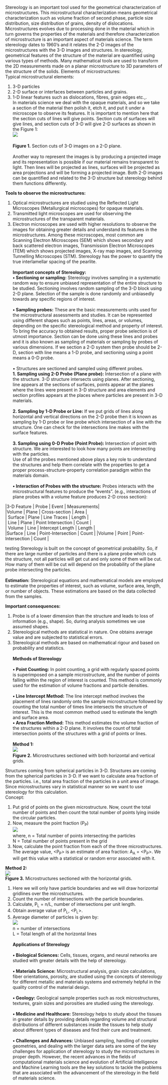 Stereology is an important tool used for the geometrical characterization of microstructures. This microstructural characterization means geometrical characterization such as volume fraction of second phase, particle size distribution, size distribution of grains, density of dislocations. Microstructures evolves due to processing done in the material which in turn governs the properties of the materials and therefore characterization of microstructure is an important aspect of materials science. The term stereology dates to 1960’s and it relates the 2-D images of the microstructures with the 3-D images and structures. In stereology, geometrical features of the structure of the material are quantified using various types of methods. Many mathematical tools are used to transform the 2D measurements made on a planar microstructure to 3D parameters of the structure of the solids. Elements of microstructures:<br>
Typical microstructural elements:<br>
1.	3-D particles<br>
2.	2-D surface or interfaces between particles and grains.<br>
3.	1-D linear features such as dislocations, fibres, grain edges etc.,.<br>
In materials science we deal with the opaque materials, and so we take a section of the material then polish it, etch it, and put it under a microscope to observe its features. It is important to mention here that the section cuts of lines will give points. Section cuts of surfaces will give lines, and section cuts of 3-D will give 2-D surfaces as shown in the Figure 1:<br>
<image src="images/Picture1.png"><br><br>
<b>Figure 1.</b> Section cuts of 3-D images on a 2-D plane.<br><br>
Another way to represent the images is by producing a projected image and its representation is possible if our material remains transparent to light. Then lines will be projected as lines, surfaces will be projected as area projections and will be forming a projected image. Both 2-D images can be quantified and related to the 3-D structure but stereology behind them functions differently.<br>

<b>Tools to observe the microstructures:</b><br>
1.	Optical microstructures are studied using the Reflected Light Microscopes (Metallurgical microscopes) for opaque materials.<br>
2.	Transmitted light microscopes are used for observing the microstructures of the transparent materials.<br> 
3.	Electron microscopes are used with higher resolutions to observe the images for obtaining greater details and understand its features in the microstructures. Among these microscopes, most common are Scanning Electron Microscopes (SEM) which shows secondary and back scattered electron images, Transmission Electron Microscopes (TEM) which shows projected images, X-ray map images, and Scanning Tunnelling Microscopes (STM). Stereology has the power to quantify the true interlamellar spacing of the pearlite.<br> <br>
<b>Important concepts of Stereology:</b><br>
<b>•	Sectioning or sampling:</b> Stereology involves sampling in a systematic random way to ensure unbiased representation of the entire structure to be studied. Sectioning involves random sampling of the 3-D block using 2-D plane. Selection of the sample is done randomly and unbiasedly towards any specific regions of interest. <br><br>
<b>•	Sampling probes:</b> These are the basic measurements units used for the microstructural assessments and studies. It can be represented using different shapes such as points, lines, areas, or volumes, depending on the specific stereological method and property of interest. To bring the accuracy to obtained results, proper probe selection is of utmost importance. Section can be done using these lines and probes and it is also known as sampling of materials or sampling by probes of various dimensions. If we section a 2-D system then probe should be 2-D, section with line means a 1-D probe, and sectioning using a point means a 0-D probe.<br> <br>
•	Structures are sectioned and sampled using different probes.<br> 
<b>1.	Sampling using 2-D Probe (Plane probe):</b> Intersection of a plane with the structure. 3-D structure intersects using planes. After sectioning, line appears at the sections of surfaces, points appear at the planes where the lines were present in 3-D structure and area elements and section profiles appears at the places where particles are present in 3-D materials.<br><br> 
<b>2.	Sampling by 1-D Probe or Line:</b> If we put grids of lines along horizontal and vertical directions on the 2-D probe then it is known as sampling by 1-D probe or line probe which intersection of a line with the structure. One can check for the intersections line makes with the surface features. <br><br>
<b>3.	Sampling using 0-D Probe (Point Probe): </b>Intersection of point with structure. We are interested to look how many points are intersecting with the particles.<br> 
Use of all the probes mentioned above plays a key role to understand the structures and help them correlate with the properties to get a proper process-structure-property correlation paradigm within the materials domain.<br><br>
<b>•	Interaction of Probes with the structure:</b> Probes interacts with the microstructural features to produce the “events”. (e.g., interactions of plane probes with a volume feature produces 2-D cross section):<br>

|3-D Feature | Probe | Event | Measurements|<br> 
|Volume | Plane | Cross-section  | Area | <br>
| Surface  | Plane | Line Traces  | Length | <br>
| Line | Plane | Point Intersection  | Count | <br>
| Volume | Line   | Intercept Length  | Length | <br>
|Surface | Line | Point-Intersection  | Count | 
|Volume | Point | Point-Intersection  | Count | 


testing
Stereology is built on the concept of geometrical probability. So, if there are large number of particles and there is a plane probe which cuts the structure, not all particles will get cut and only some of them will be cut. How many of them will be cut will depend on the probability of the plane probe intersecting the particles.<br> <br>
<b>Estimation:</b> Stereological equations and mathematical models are employed to estimate the properties of interest, such as volume, surface area, length, or number of objects. These estimations are based on the data collected from the samples. <br>

<b> Important consequences:</b> <br> 
1.	Probe is of a lower dimension than the structure and leads to loss of information (e.g., shape). So, during analysis sometimes we use assumed shapes.<br> 
2.	Stereological methods are statistical in nature. One obtains average value and are subjected to statistical errors.<br>  
3.	Stereological methods are based on mathematical rigour and based on probability and statistics.<br>  
<b>Methods of Stereology</b> <br><br>
<b>•	Point Counting:</b> In point counting, a grid with regularly spaced points is superimposed on a sample microstructure, and the number of points falling within the region of interest is counted. This method is commonly used for the estimation of volume fractions and particle densities.<br> <br>
<b>•	Line Intercept Method:</b> The line intercept method involves the placement of lines randomly onto the sample microstructure followed by counting the total number of times line intersects the structure of interest. This is the most common method used to estimate the length and surface area.<br> 
<b>•	Area Fraction Method:</b> This method estimates the volume fraction of the structures within a 2-D plane. It involves the count of total intersection points of the structures with a grid of points or lines.<br> <br>
<b>Method 1:</b><br>
<image src="images/Picture2.png"><br>
<b>Figure 2.</b> Microstructures sectioned with both horizontal and vertical grids.<br>

Structures coming from spherical particles in 3-D. Structures are coming from the spherical particles in 3-D. If we want to calculate area fraction of the particles. i.e., total area fraction of the particles in a unit area of image. Since microstructures vary in statistical manner so we want to use stereology for this calculation. <br>
Concept:<br> 
1.	Put grid of points on the given microstructure. Now, count the total number of points and then count the total number of points lying inside the circular particles. <br>
2.	Now, measure the point fraction (P<sub>P</sub>)<br>
<image src="images/Picture3.png"><br>
where, n = Total number of points intersecting the particles<br>
<centre>N = Total number of points present in the grid </centre><br>
3.	Now, calculate the point fraction from each of the three microstructures. The average value, <P<sub>P</sub>> is an estimate of area fraction: A<sub>A</sub> = <P<sub>P</sub>>. We will get this value with a statistical or random error associated with it.<br>

<b>Method 2: </b><br>
<image src="images/Picture4.png"><br>
<b>Figure 3.</b> Microstructures sectioned with the horizontal grids.<br>
1.	Here we will only have particle boundaries and we will draw horizontal gridlines over the microstructures.<br>
2.	Count the number of intersections with the particle boundaries.<br>
3.	Calculate, P<sub>L</sub> = n/L, number of intersections per unit length.<br>
4.	Obtain average value of P<sub>L</sub>, <P<sub>L</sub>>.<br>
5.	Average diameter of particles is given by:<br>
<image src="images/Picture5.png"><br>
n = number of intersections<br>
L = Total length of all the horizontal lines<br><br>
<b>Applications of Stereology</b><br><br>
<b>•	Biological Sciences:</b> Cells, tissues, organs, and neural networks are studied with greater details with the help of stereology.<br><br>
<b>•	Materials Science:</b> Microstructural analysis, grain size calculations, fiber orientations, porosity, are studied using the concepts of stereology for different metallic and materials systems and extremely helpful in the quality control of the material design.<br><br> 
<b>•	Geology:</b> Geological sample properties such as rock microstructures, textures, grain sizes and porosities are studied using the stereology.<br><br>
<b>•	Medicine and Healthcare:</b> Stereology helps to study about the tissues in greater details by providing details regarding volume and structural distributions of different substances inside the tissues to help study about different types of diseases and find their cure and treatment.<br>  
<b>•	Challenges and Advances:</b> Unbiased sampling, handling of complex geometries, and dealing with the larger data sets are some of the key challenges for application of stereology to study the microstructures in proper depth. However, the recent advances in the fields of computational materials science and evolution of Artificial Intelligence and Machine Learning tools are the key solutions to tackle the problems that are associated with the advancement of the stereology in the field of materials science. 









